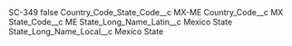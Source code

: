 <?xml version="1.0" encoding="UTF-8"?>
<CustomMetadata xmlns="http://soap.sforce.com/2006/04/metadata" xmlns:xsi="http://www.w3.org/2001/XMLSchema-instance" xmlns:xsd="http://www.w3.org/2001/XMLSchema">
    <label>SC-349</label>
    <protected>false</protected>
    <values>
        <field>Country_Code_State_Code__c</field>
        <value xsi:type="xsd:string">MX-ME</value>
    </values>
    <values>
        <field>Country_Code__c</field>
        <value xsi:type="xsd:string">MX</value>
    </values>
    <values>
        <field>State_Code__c</field>
        <value xsi:type="xsd:string">ME</value>
    </values>
    <values>
        <field>State_Long_Name_Latin__c</field>
        <value xsi:type="xsd:string">Mexico State</value>
    </values>
    <values>
        <field>State_Long_Name_Local__c</field>
        <value xsi:type="xsd:string">Mexico State</value>
    </values>
</CustomMetadata>

